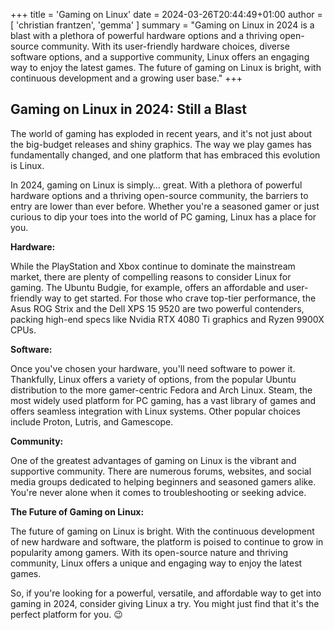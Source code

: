 +++
title = 'Gaming on Linux'
date = 2024-03-26T20:44:49+01:00
author = [ 'christian frantzen', 'gemma' ]
summary = "Gaming on Linux in 2024 is a blast with a plethora of powerful hardware options and a thriving open-source community. With its user-friendly hardware choices, diverse software options, and a supportive community, Linux offers an engaging way to enjoy the latest games. The future of gaming on Linux is bright, with continuous development and a growing user base."
+++
## Gaming on Linux in 2024: Still a Blast

The world of gaming has exploded in recent years, and it's not just about the big-budget releases and shiny graphics. The way we play games has fundamentally changed, and one platform that has embraced this evolution is Linux.

In 2024, gaming on Linux is simply… great. With a plethora of powerful hardware options and a thriving open-source community, the barriers to entry are lower than ever before. Whether you're a seasoned gamer or just curious to dip your toes into the world of PC gaming, Linux has a place for you.

**Hardware:**

While the PlayStation and Xbox continue to dominate the mainstream market, there are plenty of compelling reasons to consider Linux for gaming. The Ubuntu Budgie, for example, offers an affordable and user-friendly way to get started. For those who crave top-tier performance, the Asus ROG Strix and the Dell XPS 15 9520 are two powerful contenders, packing high-end specs like Nvidia RTX 4080 Ti graphics and Ryzen 9900X CPUs.

**Software:**

Once you've chosen your hardware, you'll need software to power it. Thankfully, Linux offers a variety of options, from the popular Ubuntu distribution to the more gamer-centric Fedora and Arch Linux. Steam, the most widely used platform for PC gaming, has a vast library of games and offers seamless integration with Linux systems. Other popular choices include Proton, Lutris, and Gamescope.

**Community:**

One of the greatest advantages of gaming on Linux is the vibrant and supportive community. There are numerous forums, websites, and social media groups dedicated to helping beginners and seasoned gamers alike. You're never alone when it comes to troubleshooting or seeking advice.

**The Future of Gaming on Linux:**

The future of gaming on Linux is bright. With the continuous development of new hardware and software, the platform is poised to continue to grow in popularity among gamers. With its open-source nature and thriving community, Linux offers a unique and engaging way to enjoy the latest games.

So, if you're looking for a powerful, versatile, and affordable way to get into gaming in 2024, consider giving Linux a try. You might just find that it's the perfect platform for you. :wink:
